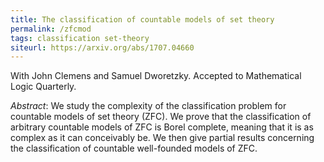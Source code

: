 ```yaml
---
title: The classification of countable models of set theory
permalink: /zfcmod
tags: classification set-theory
siteurl: https://arxiv.org/abs/1707.04660
---
```


With John Clemens and Samuel Dworetzky. Accepted to Mathematical Logic Quarterly.<!--more-->

*Abstract*: We study the complexity of the classification problem for countable models of set theory (ZFC). We prove that the classification of arbitrary countable models of ZFC is Borel complete, meaning that it is as complex as it can conceivably be. We then give partial results concerning the classification of countable well-founded models of ZFC.
